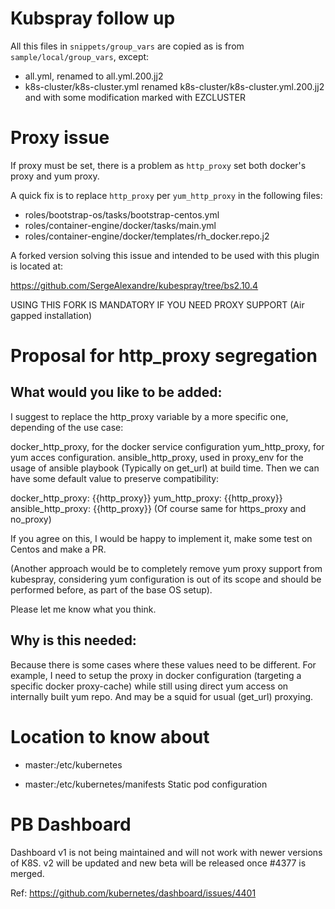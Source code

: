 # Kubspray follow up 

All this files in `snippets/group_vars` are copied as is from `sample/local/group_vars`, except:

- all.yml, renamed to all.yml.200.jj2
- k8s-cluster/k8s-cluster.yml renamed k8s-cluster/k8s-cluster.yml.200.jj2 and with some modification marked with EZCLUSTER

# Proxy issue

If proxy must be set, there is a problem as `http_proxy` set both docker's proxy and yum proxy.

A quick fix is to replace `http_proxy` per `yum_http_proxy` in the following files:

- roles/bootstrap-os/tasks/bootstrap-centos.yml
- roles/container-engine/docker/tasks/main.yml
- roles/container-engine/docker/templates/rh_docker.repo.j2

A forked version solving this issue and intended to be used with this plugin is located at:

https://github.com/SergeAlexandre/kubespray/tree/bs2.10.4

USING THIS FORK IS MANDATORY IF YOU NEED PROXY SUPPORT (Air gapped installation)

# Proposal for http_proxy segregation

## What would you like to be added:

I suggest to replace the http_proxy variable by a more specific one, depending of the use case:

docker_http_proxy, for the docker service configuration
yum_http_proxy, for yum acces configuration.
ansible_http_proxy, used in proxy_env for the usage of ansible playbook (Typically on get_url) at build time.
Then we can have some default value to preserve compatibility:

docker_http_proxy: {{http_proxy}}
yum_http_proxy: {{http_proxy}}
ansible_http_proxy: {{http_proxy}}
(Of course same for https_proxy and no_proxy)

If you agree on this, I would be happy to implement it, make some test on Centos and make a PR.

(Another approach would be to completely remove yum proxy support from kubespray, considering yum 
configuration is out of its scope and should be performed before, as part of the base OS setup).

Please let me know what you think.

## Why is this needed:

Because there is some cases where these values need to be different. For example, I need to setup 
the proxy in docker configuration (targeting a specific docker proxy-cache) while still using direct yum access
on internally built yum repo. And may be a squid for usual (get_url) proxying.

# Location to know about

- master:/etc/kubernetes


- master:/etc/kubernetes/manifests
Static pod configuration

# PB Dashboard

Dashboard v1 is not being maintained and will not work with newer versions of K8S. v2 will be updated and new beta will be released once #4377 is merged.

Ref:
https://github.com/kubernetes/dashboard/issues/4401


